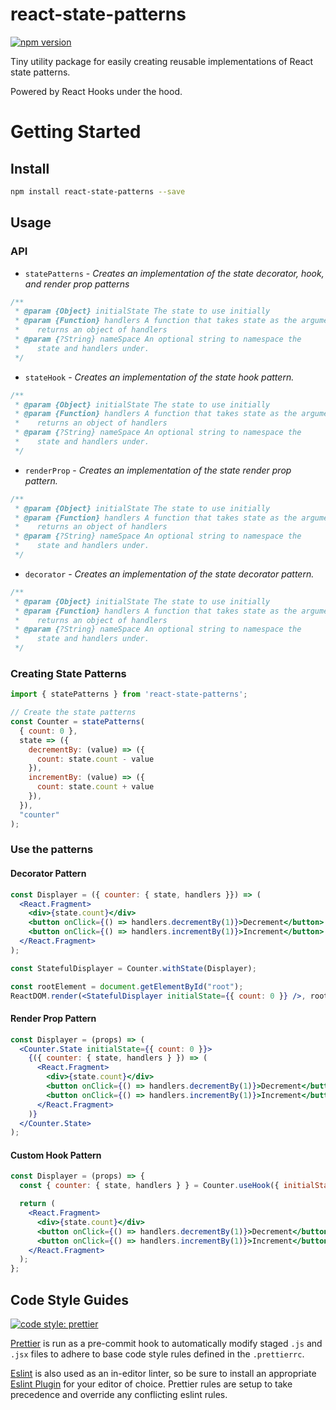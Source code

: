 # react-state-patterns
[![npm version](https://badge.fury.io/js/react-state-patterns.svg)](https://badge.fury.io/js/react-state-patterns)

Tiny utility package for easily creating reusable implementations of React state patterns.

Powered by React Hooks under the hood.

# Getting Started

## Install
```bash
npm install react-state-patterns --save
```

## Usage

### API
+ `statePatterns` - _Creates an implementation of the state decorator, hook, and render prop patterns_
```javascript
/**
 * @param {Object} initialState The state to use initially
 * @param {Function} handlers A function that takes state as the argument and
 *    returns an object of handlers
 * @param {?String} nameSpace An optional string to namespace the
 *    state and handlers under.
 */
```
+ `stateHook` - _Creates an implementation of the state hook pattern._
```javascript
/**
 * @param {Object} initialState The state to use initially
 * @param {Function} handlers A function that takes state as the argument and
 *    returns an object of handlers
 * @param {?String} nameSpace An optional string to namespace the
 *    state and handlers under.
 */
```
+ `renderProp` - _Creates an implementation of the state render prop pattern._
```javascript
/**
 * @param {Object} initialState The state to use initially
 * @param {Function} handlers A function that takes state as the argument and
 *    returns an object of handlers
 * @param {?String} nameSpace An optional string to namespace the
 *    state and handlers under.
 */
```
+ `decorator` -  _Creates an implementation of the state decorator pattern._
```javascript
/**
 * @param {Object} initialState The state to use initially
 * @param {Function} handlers A function that takes state as the argument and
 *    returns an object of handlers
 * @param {?String} nameSpace An optional string to namespace the
 *    state and handlers under.
 */
```

### Creating State Patterns
```jsx
import { statePatterns } from 'react-state-patterns';

// Create the state patterns
const Counter = statePatterns(
  { count: 0 },
  state => ({
    decrementBy: (value) => ({
      count: state.count - value
    }),
    incrementBy: (value) => ({
      count: state.count + value
    }),
  }),
  "counter"
);
```

### Use the patterns

#### Decorator Pattern
```jsx
const Displayer = ({ counter: { state, handlers }}) => (
  <React.Fragment>
    <div>{state.count}</div>
    <button onClick={() => handlers.decrementBy(1)}>Decrement</button>
    <button onClick={() => handlers.incrementBy(1)}>Increment</button>
  </React.Fragment>
);

const StatefulDisplayer = Counter.withState(Displayer);

const rootElement = document.getElementById("root");
ReactDOM.render(<StatefulDisplayer initialState={{ count: 0 }} />, rootElement);
```

#### Render Prop Pattern
```jsx
const Displayer = (props) => (
  <Counter.State initialState={{ count: 0 }}>
    {({ counter: { state, handlers } }) => (
      <React.Fragment>
        <div>{state.count}</div>
        <button onClick={() => handlers.decrementBy(1)}>Decrement</button>
        <button onClick={() => handlers.incrementBy(1)}>Increment</button>
      </React.Fragment>
    )}
  </Counter.State>
);
```

#### Custom Hook Pattern
```jsx
const Displayer = (props) => {
  const { counter: { state, handlers } } = Counter.useHook({ initialState: { count: 0 } });

  return (
    <React.Fragment>
      <div>{state.count}</div>
      <button onClick={() => handlers.decrementBy(1)}>Decrement</button>
      <button onClick={() => handlers.incrementBy(1)}>Increment</button>
    </React.Fragment>
  );
};
```

## Code Style Guides
[![code style: prettier](https://img.shields.io/badge/code_style-prettier-ff69b4.svg?style=flat-square)](https://github.com/prettier/prettier)

[Prettier](https://prettier.io/) is run as a pre-commit hook to automatically
modify staged `.js` and `.jsx` files to adhere to base code style rules defined in the `.prettierrc`.

[Eslint](https://eslint.org/) is also used as an in-editor linter, so be sure to install
an appropriate [Eslint Plugin](https://eslint.org/docs/3.0.0/user-guide/integrations#editors) for your editor of choice.
Prettier rules are setup to take precedence and override any conflicting eslint rules.
